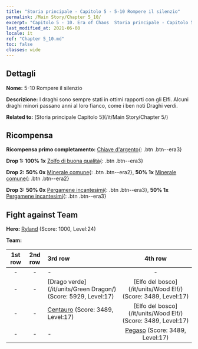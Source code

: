 ```yaml
---
title: "Storia principale - Capitolo 5 - 5-10 Rompere il silenzio"
permalink: /Main Story/Chapter 5_10/
excerpt: "Capitolo 5 - 10. Era of Chaos  Storia principale - Capitolo 5_10. 5-10 Rompere il silenzio"
last_modified_at: 2021-06-08
locale: it
ref: "Chapter 5_10.md"
toc: false
classes: wide
---
```


## Dettagli

 **Nome:** 5-10 Rompere il silenzio

 **Descrizione:** I draghi sono sempre stati in ottimi rapporti con gli Elfi. Alcuni draghi minori passano anni al loro fianco, come i ben noti Draghi verdi.

 **Related to:** [Storia principale Capitolo 5](/it/Main Story/Chapter 5/)

## Ricompensa

 **Ricompensa primo completamento:** [Chiave d'argento](/ItemsIT/con_693/){: .btn .btn--era3}

 **Drop 1:** **100% 1x** [Zolfo di buona qualità](/ItemsIT/mat_15/){: .btn .btn--era3}

 **Drop 2:** **50% 0x** [Minerale comune](/ItemsIT/mat_6/){: .btn .btn--era2}, **50% 1x** [Minerale comune](/ItemsIT/mat_6/){: .btn .btn--era2}

 **Drop 3:** **50% 0x** [Pergamene incantesimi](/ItemsIT/con_694/){: .btn .btn--era3}, **50% 1x** [Pergamene incantesimi](/ItemsIT/con_694/){: .btn .btn--era3}


## Fight against Team
 **Hero:** [Ryland](/it/heroes/Ryland/) (Score: 1000, Level:24)

 **Team:**


  | 1st row | 2nd row | 3rd row | 4th row |
  |:----:|:----:|:----|:----:|
  | - | - | - | - |
  | - | - | [Drago verde](/it/units/Green Dragon/) (Score: 5929, Level:17)  | [Elfo del bosco](/it/units/Wood Elf/) (Score: 3489, Level:17)  |
  | - | - | [Centauro](/it/units/Centaur/) (Score: 3489, Level:17)  | [Elfo del bosco](/it/units/Wood Elf/) (Score: 3489, Level:17)  |
  | - | - | - | [Pegaso](/it/units/Pegasus/) (Score: 3489, Level:17)  |



